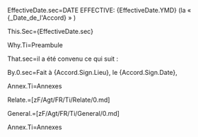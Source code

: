 EffectiveDate.sec=DATE EFFECTIVE: {EffectiveDate.YMD} (la « {_Date_de_l'Accord} » )

This.Sec={EffectiveDate.sec}

Why.Ti=Preambule 

That.sec=il a été convenu ce qui suit :

By.0.sec=Fait à {Accord.Sign.Lieu}, le {Accord.Sign.Date},

Annex.Ti=Annexes  

Relate.=[zF/Agt/FR/Ti/Relate/0.md]

General.=[zF/Agt/FR/Ti/General/0.md]

Annex.Ti=Annexes